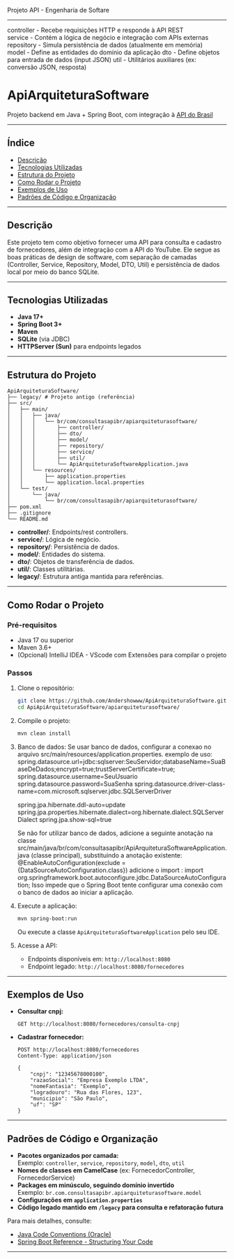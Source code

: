 Projeto API - Engenharia de Softare
*****************************************************************
controller - Recebe requisições HTTP e responde à API REST	
service - Contém a lógica de negócio e integração com APIs externas	
repository - Simula persistência de dados (atualmente em memória)	
model -	Define as entidades do domínio da aplicação	
dto	- Define objetos para entrada de dados (input JSON)
util - Utilitários auxiliares (ex: conversão JSON, resposta)

# ApiArquiteturaSoftware

Projeto backend em Java + Spring Boot, com integração à [API do Brasil](https://brasilapi.com.br/)

---

## Índice

- [Descrição](#descrição)
- [Tecnologias Utilizadas](#tecnologias-utilizadas)
- [Estrutura do Projeto](#estrutura-do-projeto)
- [Como Rodar o Projeto](#como-rodar-o-projeto)
- [Exemplos de Uso](#exemplos-de-uso)
- [Padrões de Código e Organização](#padrões-de-código-e-organização)

---

## Descrição

Este projeto tem como objetivo fornecer uma API para consulta e cadastro de fornecedores, além de integração com a API do YouTube. Ele segue as boas práticas de design de software, com separação de camadas (Controller, Service, Repository, Model, DTO, Util) e persistência de dados local por meio do banco SQLite.

---

## Tecnologias Utilizadas

- **Java 17+**
- **Spring Boot 3+**
- **Maven**
- **SQLite** (via JDBC)
- **HTTPServer (Sun)** para endpoints legados

---

## Estrutura do Projeto

```
ApiArquiteturaSoftware/
├── legacy/ # Projeto antigo (referência)
├── src/
│   ├── main/
│   │   ├── java/
│   │   │   └── br/com/consultasapibr/apiarquiteturasoftware/
│   │   │       ├── controller/
│   │   │       ├── dto/
│   │   │       ├── model/
│   │   │       ├── repository/
│   │   │       ├── service/
│   │   │       ├── util/
│   │   │       └── ApiArquiteturaSoftwareApplication.java
│   │   └── resources/
│   │       ├── application.properties
│   │       └── application.local.properties
│   └── test/
│       └── java/
│           └── br/com/consultasapibr/apiarquiteturasoftware/
├── pom.xml
├── .gitignore
└── README.md
```

- **controller/**: Endpoints/rest controllers.
- **service/**: Lógica de negócio.
- **repository/**: Persistência de dados.
- **model/**: Entidades do sistema.
- **dto/**: Objetos de transferência de dados.
- **util/**: Classes utilitárias.
- **legacy/**: Estrutura antiga mantida para referências.

---

## Como Rodar o Projeto

### Pré-requisitos

- Java 17 ou superior
- Maven 3.6+
- (Opcional) IntelliJ IDEA - VScode com Extensões para compilar o projeto

### Passos

1. Clone o repositório:
    ```bash
    git clone https://github.com/Andershowww/ApiArquiteturaSoftware.git
    cd ApiApiArquiteturaSoftware/apiarquiteturasoftware/
    ```

2. Compile o projeto:
    ```bash
    mvn clean install
    ```

3. Banco de dados: 
    Se usar banco de dados, configurar a conexao no arquivo src/main/resources/application.properties.
    exemplo de uso: 
    spring.datasource.url=jdbc:sqlserver:SeuServidor;databaseName=SuaBaseDeDados;encrypt=true;trustServerCertificate=true;
    spring.datasource.username=SeuUsuario
    spring.datasource.password=SuaSenha
    spring.datasource.driver-class-name=com.microsoft.sqlserver.jdbc.SQLServerDriver

    spring.jpa.hibernate.ddl-auto=update
    spring.jpa.properties.hibernate.dialect=org.hibernate.dialect.SQLServerDialect
    spring.jpa.show-sql=true

    Se não for utilizar banco de dados, adicione a seguinte anotação na classe src/main/java/br/com/consultasapibr/ApiArquiteturaSoftwareApplication.java (classe principal), substituindo a anotação existente:
    @EnableAutoConfiguration(exclude = {DataSourceAutoConfiguration.class})
    adicione o import : import org.springframework.boot.autoconfigure.jdbc.DataSourceAutoConfiguration;
    Isso impede que o Spring Boot tente configurar uma conexão com o banco de dados ao iniciar a aplicação.
    
4. Execute a aplicação:
    ```bash
    mvn spring-boot:run
    ```
   Ou execute a classe `ApiArquiteturaSoftwareApplication` pelo seu IDE.

5. Acesse a API:
    - Endpoints disponíveis em: `http://localhost:8080`
    - Endpoint legado: `http://localhost:8080/fornecedores`

---

## Exemplos de Uso

- **Consultar cnpj:**
    ```
    GET http://localhost:8080/fornecedores/consulta-cnpj
    ```

- **Cadastrar fornecedor:**
    ```
    POST http://localhost:8080/fornecedores
    Content-Type: application/json

    {
        "cnpj": "12345678000100",
        "razaoSocial": "Empresa Exemplo LTDA",
        "nomeFantasia": "Exemplo",
        "logradouro": "Rua das Flores, 123",
        "municipio": "São Paulo",
        "uf": "SP"
    }
    ```

---

## Padrões de Código e Organização

- **Pacotes organizados por camada:**  
  Exemplo: `controller`, `service`, `repository`, `model`, `dto`, `util`
- **Nomes de classes em CamelCase** (ex: FornecedorController, FornecedorService)
- **Packages em minúsculo, seguindo domínio invertido**  
  Exemplo: `br.com.consultasapibr.apiarquiteturasoftware.model`
- **Configurações em `application.properties`**
- **Código legado mantido em `/legacy` para consulta e refatoração futura**

Para mais detalhes, consulte:
- [Java Code Conventions (Oracle)](https://www.oracle.com/java/technologies/javase/codeconventions-namingconventions.html)
- [Spring Boot Reference - Structuring Your Code](https://docs.spring.io/spring-boot/docs/current/reference/html/using.html#using.structuring-your-code)

---
